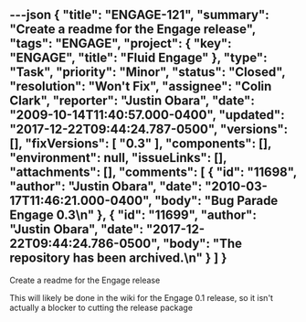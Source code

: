 ---json
{
  "title": "ENGAGE-121",
  "summary": "Create a readme for the Engage release",
  "tags": "ENGAGE",
  "project": {
    "key": "ENGAGE",
    "title": "Fluid Engage"
  },
  "type": "Task",
  "priority": "Minor",
  "status": "Closed",
  "resolution": "Won't Fix",
  "assignee": "Colin Clark",
  "reporter": "Justin Obara",
  "date": "2009-10-14T11:40:57.000-0400",
  "updated": "2017-12-22T09:44:24.787-0500",
  "versions": [],
  "fixVersions": [
    "0.3"
  ],
  "components": [],
  "environment": null,
  "issueLinks": [],
  "attachments": [],
  "comments": [
    {
      "id": "11698",
      "author": "Justin Obara",
      "date": "2010-03-17T11:46:21.000-0400",
      "body": "Bug Parade Engage 0.3\n"
    },
    {
      "id": "11699",
      "author": "Justin Obara",
      "date": "2017-12-22T09:44:24.786-0500",
      "body": "The repository has been archived.\n"
    }
  ]
}
---
Create a readme for the Engage release

This will likely be done in the wiki for the Engage 0.1 release, so it isn't actually a blocker to cutting the release package

        